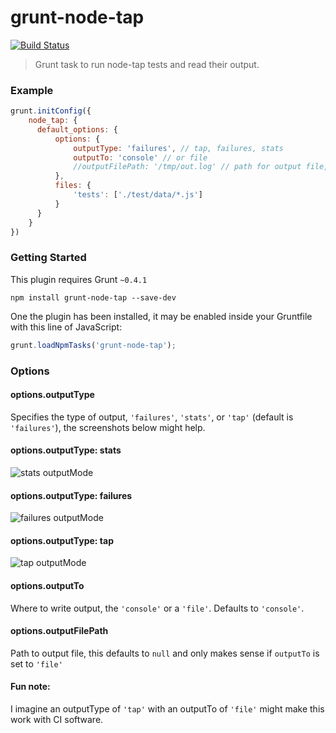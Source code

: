# grunt-node-tap
[![Build Status](https://travis-ci.org/maxnachlinger/grunt-node-tap.png?branch=master)](https://travis-ci.org/maxnachlinger/grunt-node-tap)
> Grunt task to run node-tap tests and read their output.

### Example
```js
grunt.initConfig({
    node_tap: {
      default_options: {
          options: {
              outputType: 'failures', // tap, failures, stats
              outputTo: 'console' // or file
              //outputFilePath: '/tmp/out.log' // path for output file, only makes sense with outputTo 'file'
          },
          files: {
              'tests': ['./test/data/*.js']
          }
      }
    }
})
```

### Getting Started
This plugin requires Grunt `~0.4.1` 
```shell
npm install grunt-node-tap --save-dev
```
One the plugin has been installed, it may be enabled inside your Gruntfile with this line of JavaScript:
```js
grunt.loadNpmTasks('grunt-node-tap');
```

### Options

#### options.outputType
Specifies the type of output, `'failures'`, `'stats'`, or `'tap'` (default is `'failures'`), 
the screenshots below might help.


#### options.outputType: stats
![stats outputMode](https://raw.github.com/maxnachlinger/grunt-node-tap/master/doc/stats.png)

#### options.outputType: failures
![failures outputMode](https://raw.github.com/maxnachlinger/grunt-node-tap/master/doc/failures.png)

#### options.outputType: tap
![tap outputMode](https://raw.github.com/maxnachlinger/grunt-node-tap/master/doc/tap.png)

#### options.outputTo
Where to write output, the `'console'` or a `'file'`. Defaults to `'console'`. 

#### options.outputFilePath
Path to output file, this defaults to `null` and only makes sense if `outputTo` is set to `'file'`

#### Fun note:
I imagine an outputType of `'tap'` with an outputTo of `'file'` might make this work with CI software.
